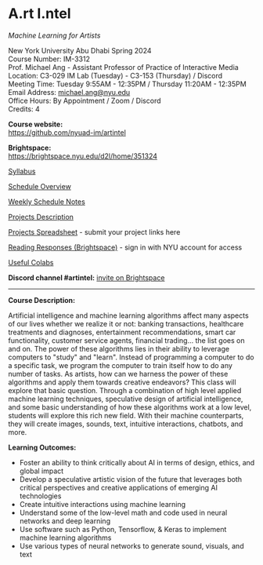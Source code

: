 # A.rt I.ntel
_Machine Learning for Artists_<br/>

New York University Abu Dhabi Spring 2024<br/>
Course Number: IM-3312<br />
Prof. Michael Ang -  Assistant Professor of Practice of Interactive Media<br />
Location: C3-029 IM Lab (Tuesday) - C3-153 (Thursday) / Discord<br />
Meeting Time: Tuesday 9:55AM - 12:35PM / Thursday 11:20AM - 12:35PM<br />
Email Address: michael.ang@nyu.edu<br />
Office Hours: By Appointment / Zoom / Discord<br />
Credits: 4<br />

**Course website:<br />**
https://github.com/nyuad-im/artintel

**Brightspace:<br />**
https://brightspace.nyu.edu/d2l/home/351324

[Syllabus](https://github.com/nyuad-im/artintel/blob/master/Syllabus.md)

[Schedule Overview](https://docs.google.com/spreadsheets/d/1kMoCvW7T05H2LyPIRy9KwfkOGXIJbhbk2xHkNOD9AYw/edit?usp=sharing)

[Weekly Schedule Notes](https://github.com/nyuad-im/artintel/blob/master/WeeklySchedule.md)

[Projects Description](Projects.md)

[Projects Spreadsheet](https://docs.google.com/spreadsheets/d/1_eyQ4XfzGKpqMIW7FatoDbHBJSAqyPfrkKcyCI66gbI/edit?usp=sharing) - submit your project links here

[Reading Responses (Brightspace)](https://brightspace.nyu.edu/d2l/le/351324/discussions/List) - sign in with NYU account for access

[Useful Colabs](UsefulColabs.md)


**Discord channel #artintel:** [invite on Brightspace](https://brightspace.nyu.edu/d2l/le/lessons/351324/units/9729132)


---
**Course Description:**

Artificial intelligence and machine learning algorithms affect many aspects of our lives whether we realize it or not: banking transactions, healthcare treatments and diagnoses, entertainment recommendations, smart car functionality, customer service agents, financial trading… the list goes on and on. The power of these algorithms lies in their ability to leverage computers to "study" and "learn". Instead of programming a computer to do a specific task, we program the computer to train itself how to do any number of tasks. As artists, how can we harness the power of these algorithms and apply them towards creative endeavors? This class will explore that basic question. Through a combination of high level applied machine learning techniques, speculative design of artificial intelligence, and some basic understanding of how these algorithms work at a low level, students will explore this rich new field. With their machine counterparts, they will create images, sounds, text, intuitive interactions, chatbots, and more.

**Learning Outcomes:**

* Foster an ability to think critically about AI in terms of design, ethics, and global impact
* Develop a speculative artistic vision of the future that leverages both critical perspectives and creative applications of emerging AI technologies
* Create intuitive interactions using machine learning
* Understand some of the low-level math and code used in neural networks and deep learning
* Use software such as Python, Tensorflow, & Keras to implement machine learning algorithms
* Use various types of neural networks to generate sound, visuals, and text
